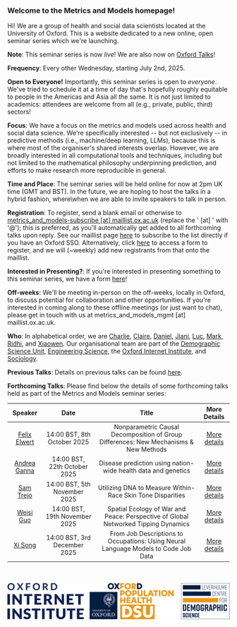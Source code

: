 ### Welcome to the **Metrics and Models** homepage!

Hi! We are a group of health and social data scientists located at the University of Oxford. This is a website dedicated to a new online, open seminar series which we're launching.

**Note**: This seminar series is now *live*! We are also now on [Oxford Talks](https://talks.ox.ac.uk/talks/series/id/d8857aca-129d-4d6d-acbc-d410d6e115bd)!

**Frequency**: Every other Wednesday, starting July 2nd, 2025.

**Open to Everyone!** Importantly, this seminar series is open to *everyone*. We've tried to schedule it at a time of day that's hopefully roughly equitable to people in the Americas and Asia all the same. It is not just limited to academics: attendees are welcome from all (e.g., private, public, third) sectors!

**Focus**: We have a focus on the metrics and models used across health and social data science. We're specifically interested -- but not exclusively -- in predictive methods (i.e., machine/deep learning, LLMs), because this is where most of the organiser's shared interests overlap. However, we are broadly interested in all computational tools and techniques, including but not limited to the mathematical philosophy underpinning prediction, and efforts to make research more reproducible in general.

**Time and Place**: The seminar series will be held online for now at 2pm UK time (GMT and BST). In the future, we are hoping to host the talks in a hybrid fashion, where\when we are able to invite speakers to talk in person.

**Registration**: To register, send a blank email or otherwise to [metrics_and_models-subscribe [at] maillist.ox.ac.uk](mailto:sympa@maillist.ox.ac.uk?subject=subscribe%20metrics_and_models) (replace the ' [at] ' with '@'); this is preferred, as you'll automatically get added to all forthcoming talks upon reply. See our maillist page [here](https://web.maillist.ox.ac.uk/ox/info/metrics_and_models) to subscribe to the list directly if you have an Oxford SSO. Alternatively, click [here](https://forms.office.com/e/M3j2M2hBFt) to access a form to register, and we will (~weekly) add new registrants from that onto the maillist.

**Interested in Presenting?**: If you're interested in presenting something to this seminar series, we have a form [here](https://forms.office.com/e/KsFZYcMz5C)!

**Off-weeks**: We'll be meeting in-person on the off-weeks, locally in Oxford, to discuss potential for collaboration and other opportunities. If you're interested in coming along to these offline meetings (or just want to chat), please get in touch with us at metrics_and_models_mgmt [at] maillist.ox.ac.uk.

**Who**: In alphabetical order, we are [Charlie](http://crahal.com/), [Claire](https://duiyidai.github.io/), [Daniel](https://github.com/dhvalden), [Jiani](http://vallerrr.github.io/), [Luc](https://rocher.lc/), [Mark](https://markverhagen.me/), [Ridhi](https://www.sociology.ox.ac.uk/people/ridhi-kashyap), and [Xiaowen](https://web.media.mit.edu/~xdong). Our organisational team are part of the [Demographic Science Unit](https://www.demography.ox.ac.uk/), [Engineering Science](https://eng.ox.ac.uk/), the [Oxford Internet Institute](https://www.oii.ox.ac.uk/), and [Sociology](https://www.sociology.ox.ac.uk/).

**Previous Talks**: Details on previous talks can be found <a href="/details/previous_talks.html">here</a>.

**Forthcoming Talks**: Please find below the details of some forthcoming talks held as part of the Metrics and Models seminar series:

<div style="text-align: center;">

<table style="margin-left: auto; margin-right: auto;">
  <thead>
    <tr>
      <th>Speaker</th>
      <th>Date</th>
      <th>Title</th>
      <th>More Details</th>
    </tr>
  </thead>
  <tbody>
    <tr>
      <td><a href="https://sociology.wisc.edu/staff/elwert-felix-2/" target="_blank" rel="noopener noreferrer">Felix Elwert</a></td>
      <td>14:00 BST, 8th October 2025</td>
      <td>Nonparametric Causal Decomposition of Group Differences: New Mechanisms & New Methods</td>
      <td><a href="/details/felix-elwert.html">More details</a></td>
    </tr>
    <tr>
      <td><a href="https://researchers.mgh.harvard.edu/profile/13438682/Andrea-Ganna" target="_blank" rel="noopener noreferrer">Andrea Ganna</a></td>
      <td>14:00 BST, 22th October 2025</td>
      <td>Disease prediction using nation-wide health data and genetics</td>
      <td><a href="/details/andrea-ganna.html">More details</a></td>
    </tr>
    <tr>
      <td><a href="https://www.samtrejo.com/" target="_blank" rel="noopener noreferrer">Sam Trejo</a></td>
      <td>14:00 BST, 5th November 2025</td>
      <td>Utilizing DNA to Measure Within-Race Skin Tone Disparities</td>
      <td><a href="/details/sam-trejo.html">More details</a></td>
    </tr>
    <tr>
      <td><a href="https://www.weisiguo.com/cv" target="_blank" rel="noopener noreferrer">Weisi Guo</a></td>
      <td>14:00 BST, 19th November 2025</td>
      <td>Spatial Ecology of War and Peace: Perspective of Global Networked Tipping Dynamics</td>
      <td><a href="/details/weisiguo-guo.html">More details</a></td>
    </tr>
    <tr>
      <td><a href="https://xisong.me/" target="_blank" rel="noopener noreferrer">Xi Song</a></td>
      <td>14:00 BST, 3rd December 2025</td>
      <td>From Job Descriptions to Occupations: Using Neural Language Models to Code Job Data</td>
      <td><a href="/details/xisong.html">More details</a></td>
    </tr>
  </tbody>
</table>
</div>

<br>
<br>


<div style="display: flex; justify-content: center;">
    <img src="assets/logo.png" alt="LCDS" style="width: 650px; height: auto;">
</div>

